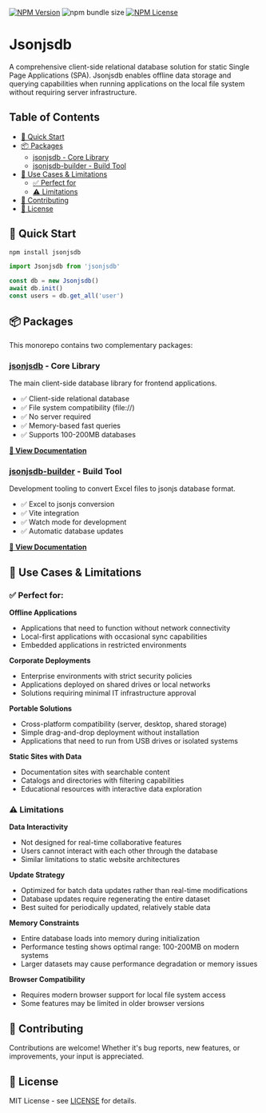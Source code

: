 [![NPM Version](https://img.shields.io/npm/v/jsonjsdb)](https://www.npmjs.com/package/jsonjsdb)
![npm bundle size](https://img.shields.io/bundlephobia/minzip/jsonjsdb)
[![NPM License](https://img.shields.io/npm/l/jsonjsdb)](LICENSE)

# Jsonjsdb

A comprehensive client-side relational database solution for static Single Page Applications (SPA). Jsonjsdb enables offline data storage and querying capabilities when running applications on the local file system without requiring server infrastructure.

## Table of Contents

- [🚀 Quick Start](#-quick-start)
- [📦 Packages](#-packages)
  - [jsonjsdb - Core Library](#jsonjsdb---core-library)
  - [jsonjsdb-builder - Build Tool](#jsonjsdb-builder---build-tool)
- [🎯 Use Cases & Limitations](#-use-cases--limitations)
  - [✅ Perfect for](#-perfect-for)
  - [⚠️ Limitations](#️-limitations)
- [🤝 Contributing](#-contributing)
- [📄 License](#-license)

## 🚀 Quick Start

```bash
npm install jsonjsdb
```

```js
import Jsonjsdb from 'jsonjsdb'

const db = new Jsonjsdb()
await db.init()
const users = db.get_all('user')
```

## 📦 Packages

This monorepo contains two complementary packages:

### [jsonjsdb](./jsonjsdb) - Core Library

The main client-side database library for frontend applications.

- ✅ Client-side relational database
- ✅ File system compatibility (file://)
- ✅ No server required
- ✅ Memory-based fast queries
- ✅ Supports 100-200MB databases

**[📖 View Documentation](./jsonjsdb/README.md)**

### [jsonjsdb-builder](./jsonjsdb-builder) - Build Tool

Development tooling to convert Excel files to jsonjs database format.

- ✅ Excel to jsonjs conversion
- ✅ Vite integration
- ✅ Watch mode for development
- ✅ Automatic database updates

**[📖 View Documentation](./jsonjsdb-builder/README.md)**

## 🎯 Use Cases & Limitations

### ✅ Perfect for:

**Offline Applications**

- Applications that need to function without network connectivity
- Local-first applications with occasional sync capabilities
- Embedded applications in restricted environments

**Corporate Deployments**

- Enterprise environments with strict security policies
- Applications deployed on shared drives or local networks
- Solutions requiring minimal IT infrastructure approval

**Portable Solutions**

- Cross-platform compatibility (server, desktop, shared storage)
- Simple drag-and-drop deployment without installation
- Applications that need to run from USB drives or isolated systems

**Static Sites with Data**

- Documentation sites with searchable content
- Catalogs and directories with filtering capabilities
- Educational resources with interactive data exploration

### ⚠️ Limitations

**Data Interactivity**

- Not designed for real-time collaborative features
- Users cannot interact with each other through the database
- Similar limitations to static website architectures

**Update Strategy**

- Optimized for batch data updates rather than real-time modifications
- Database updates require regenerating the entire dataset
- Best suited for periodically updated, relatively stable data

**Memory Constraints**

- Entire database loads into memory during initialization
- Performance testing shows optimal range: 100-200MB on modern systems
- Larger datasets may cause performance degradation or memory issues

**Browser Compatibility**

- Requires modern browser support for local file system access
- Some features may be limited in older browser versions

## 🤝 Contributing

Contributions are welcome! Whether it's bug reports, new features, or improvements, your input is appreciated.

## 📄 License

MIT License - see [LICENSE](LICENSE) for details.
